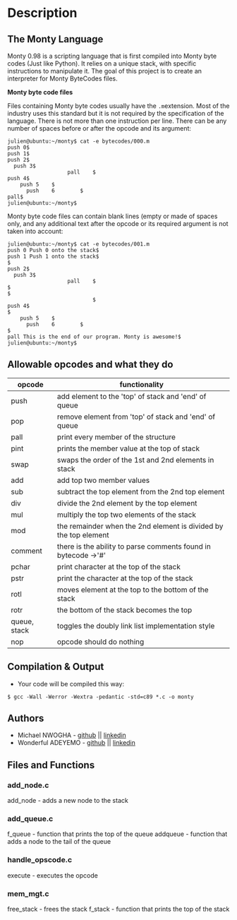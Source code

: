 # Description #
## The Monty Language ##
Monty 0.98 is a scripting language that is first compiled into Monty byte codes (Just like Python). It relies on a unique stack, with specific instructions to manipulate it. The goal of this project is to create an interpreter for Monty ByteCodes files.

**Monty byte code files**

Files containing Monty byte codes usually have the `.m`extension. Most of the industry uses this standard but it is not required by the specification of the language. There is not more than one instruction per line. There can be any number of spaces before or after the opcode and its argument:

~~~
julien@ubuntu:~/monty$ cat -e bytecodes/000.m
push 0$
push 1$
push 2$
  push 3$
                   pall    $
push 4$
    push 5    $
      push    6        $
pall$
julien@ubuntu:~/monty$
~~~

Monty byte code files can contain blank lines (empty or made of spaces only, and any additional text after the opcode or its required argument is not taken into account:

~~~
julien@ubuntu:~/monty$ cat -e bytecodes/001.m
push 0 Push 0 onto the stack$
push 1 Push 1 onto the stack$
$
push 2$
  push 3$
                   pall    $
$
$
                           $
push 4$
$
    push 5    $
      push    6        $
$
pall This is the end of our program. Monty is awesome!$
julien@ubuntu:~/monty$
~~~
## Allowable opcodes and what they do


|opcode  |  functionality|
| --- | --- |
| push | add element to the 'top' of stack and 'end' of queue  |
| pop  | remove element from 'top' of stack and 'end' of queue |
|pall  |print every member of the structure|
| pint | prints the member value at the top of stack |
| swap | swaps the order  of the 1st and 2nd elements in stack |
| add | add top two member values |
| sub | subtract the top element from the 2nd top element |
| div | divide the 2nd element by the top element |
| mul | multiply the top two elements of the stack |
| mod | the remainder when the 2nd element is divided by the top element |
| comment | there is the ability to parse comments found in bytecode ->'#'|
| pchar | print character at the top of the stack |
| pstr | print the character at the top of the stack|
| rotl | moves element at the top to the bottom of the stack |
| rotr | the bottom of the stack becomes the top |
| queue, stack | toggles the doubly link list implementation style |
| nop | opcode should do nothing |

## Compilation & Output ##
* Your code will be compiled this way:

~~~
$ gcc -Wall -Werror -Wextra -pedantic -std=c89 *.c -o monty
~~~

## Authors ##
* Michael NWOGHA - [github](https://github.com/michaeldecent) || [linkedin](https://www.linkedin.com/in/michael-nwogha-2b3b8a246)
* Wonderful ADEYEMO - [github](https://github.com/Dev-wonderful) || [linkedin](https://www.linkedin.com/in/wonderful-adeyemo-4789121a3)

## Files and Functions ##
### add_node.c ###
add_node - adds a new node to the stack

### add_queue.c ###
f_queue - function that prints the top of the queue
addqueue - function that adds a node to the tail of the queue 

### handle_opscode.c ###
execute - executes the opcode

### mem_mgt.c ###
free_stack - frees the stack
f_stack - function that prints the top of the stack
